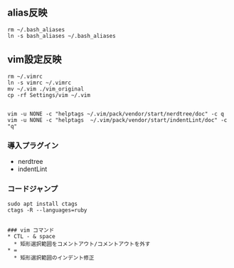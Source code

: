 ## alias反映
```
rm ~/.bash_aliases
ln -s bash_aliases ~/.bash_aliases
```

## vim設定反映
```
rm ~/.vimrc
ln -s vimrc ~/.vimrc
mv ~/.vim ./vim_original
cp -rf Settings/vim ~/.vim


vim -u NONE -c "helptags ~/.vim/pack/vendor/start/nerdtree/doc" -c q
vim -u NONE -c "helptags  ~/.vim/pack/vendor/start/indentLint/doc" -c "q"

```

### 導入プラグイン
* nerdtree
* indentLint

### コードジャンプ
```
sudo apt install ctags
ctags -R --languages=ruby


### vim コマンド
* CTL - & space
  * 矩形選択範囲をコメントアウト/コメントアウトを外す
* =
  * 矩形選択範囲のインデント修正
